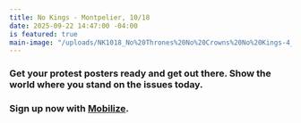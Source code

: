 ```yaml
---
title: No Kings - Montpelier, 10/18
date: 2025-09-22 14:47:00 -04:00
is featured: true
main-image: "/uploads/NK1018_No%20Thrones%20No%20Crowns%20No%20Kings-4_Mobilize%20Promo_20250904213037059009.jpeg"
---
```


### Get your protest posters ready and get out there.  Show the world where you stand on the issues today.

### Sign up now with [Mobilize](https://www.mobilize.us/mobilize/event/844078/).